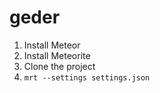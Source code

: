 geder
=====

1. Install Meteor
2. Install Meteorite
3. Clone the project
4. `mrt --settings settings.json`
